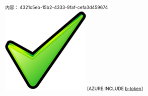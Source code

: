 内容： 4321c5eb-15b2-4333-9faf-cefa3d459674![图像](f5181503-1d32-4331-899a-1b4769b4f353.png)
[AZURE.INCLUDE [b-token](40454b41-4f43-475f-babb-e3f46ef23220.md)]
